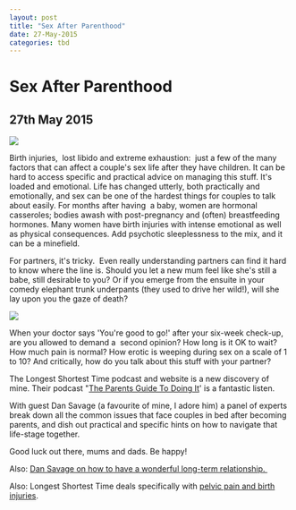 ```yaml
---
layout: post
title: "Sex After Parenthood"
date: 27-May-2015
categories: tbd
---
```


# Sex After Parenthood

## 27th May 2015

<img class="photo-horiz" src="http://i.ebayimg.com/00/s/MTA2N1gxNjAw/z/ckAAAOSws65TpM1r/$_57.JPG" />

Birth injuries,   lost libido and extreme exhaustion:  just a few of the many factors that can affect a couple's sex life after they have children. It can be hard to access specific and practical advice on managing this stuff. It's loaded and emotional. Life has changed utterly, both practically and emotionally, and sex can be one of the hardest things for couples to talk about easily. For months after having  a baby, women are hormonal casseroles; bodies awash with post-pregnancy and (often) breastfeeding hormones. Many women have birth injuries with intense emotional as well as physical consequences. Add psychotic sleeplessness to the mix, and it can be a minefield.

For partners, it's tricky.  Even really understanding partners can find it hard to know where the line is. Should you let a new mum feel like she's still a babe, still desirable to you? Or if you emerge from the ensuite in your comedy elephant trunk underpants (they used to drive her wild!), will she lay upon you the gaze of death?

<img class="photo-horiz" src="http://www.australiantimes.co.uk/wp-content/uploads/2015/02/Bishop-4.jpg" />

When your doctor says 'You're good to go!' after your six-week check-up, are you allowed to demand a  second opinion? How long is it OK to wait? How much pain is normal? How erotic is weeping during sex on a scale of 1 to 10? And critically, how do you talk about this stuff with your partner?

The Longest Shortest Time podcast and website is a new discovery of mine. Their podcast "<a href="http://longestshortesttime.com/podcast-48-the-parents-guide-to-doin-it/">The Parents Guide To Doing It</a>' is a fantastic listen.

With guest Dan Savage (a favourite of mine, I adore him) a panel of experts break down all the common issues that face couples in bed after becoming parents, and dish out practical and specific hints on how to navigate that life-stage together.

Good luck out there, mums and dads. Be happy!

Also: <a href="http://mogantosh.com/the-key-to-happy-long-term-relationships-be-smart-make-your-lie-self-come-true/">Dan Savage on how to have a wonderful long-term relationship. </a>

Also: Longest Shortest Time deals specifically with <a href="http://longestshortesttime.com/2015/02/04/podcast-49-healing-after-childbirth/">pelvic pain and birth injuries</a>.
